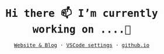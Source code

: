 <br/>
<samp ><h1 align=center> Hi there 📫 I’m currently working on ....🌱 </h1></samp>
<samp>
    <p align=center>
        <a href="https://github.com/anshengng/lkcom_nest.git">Website & Blog</a> ·
        <a href="https://github.com/anshengng/vscode-setting.git">VSCode settings</a> ·
        <a href="https://anshengng.github.io/liukun_github_io/">github.io</a>
    </p>
</samp>



<!--
**anshengng/anshengng** is a ✨ _special_ ✨ repository because its `README.md` (this file) appears on your GitHub profile.

Here are some ideas to get you started:

- 🔭 I’m currently working on ...
- 🌱 I’m currently learning ...
- 👯 I’m looking to collaborate on ...
- 🤔 I’m looking for help with ...
- 💬 Ask me about ...
- 📫 How to reach me: ...
- 😄 Pronouns: ...
- ⚡ Fun fact: ...
-->
